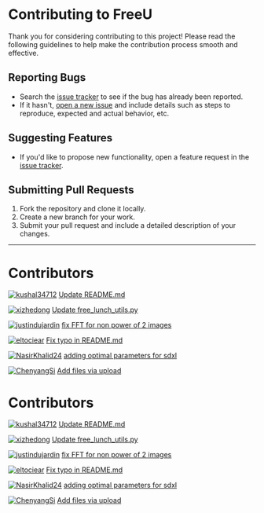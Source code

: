 # Contributing to FreeU

Thank you for considering contributing to this project! Please read the following guidelines to help make the contribution process smooth and effective.

## Reporting Bugs

- Search the [issue tracker](https://github.com/FreeU/issues) to see if the bug has already been reported.
- If it hasn't, [open a new issue](https://github.com/your-repo/issues/new) and include details such as steps to reproduce, expected and actual behavior, etc.

## Suggesting Features

- If you'd like to propose new functionality, open a feature request in the [issue tracker](https://github.com/your-repo/issues).

## Submitting Pull Requests

1. Fork the repository and clone it locally.
2. Create a new branch for your work.
3. Submit your pull request and include a detailed description of your changes.

---


# Contributors

[![kushal34712](https://img.shields.io/badge/kushal34712-blue?style=flat-square)](https://github.com/kushal34712) [Update README.md](https://github.com/ChenyangSi/FreeU/pull/36)

[![xizhedong](https://img.shields.io/badge/xizhedong-blue?style=flat-square)](https://github.com/xizhedong) [Update free_lunch_utils.py](https://github.com/ChenyangSi/FreeU/pull/33)

[![justindujardin](https://img.shields.io/badge/justindujardin-blue?style=flat-square)](https://github.com/justindujardin) [fix FFT for non power of 2 images](https://github.com/ChenyangSi/FreeU/pull/11)

[![eltociear](https://img.shields.io/badge/eltociear-blue?style=flat-square)](https://github.com/eltociear) [Fix typo in README.md](https://github.com/ChenyangSi/FreeU/pull/10)

[![NasirKhalid24](https://img.shields.io/badge/NasirKhalid24-blue?style=flat-square)](https://github.com/NasirKhalid24) [adding optimal parameters for sdxl](https://github.com/ChenyangSi/FreeU/pull/8)

[![ChenyangSi](https://img.shields.io/badge/ChenyangSi-blue?style=flat-square)](https://github.com/ChenyangSi) [Add files via upload](https://github.com/ChenyangSi/FreeU/pull/1)

# Contributors

[![kushal34712](https://img.shields.io/badge/kushal34712-blue?style=flat-square)](https://github.com/kushal34712) [Update README.md](https://github.com/ChenyangSi/FreeU/pull/36)

[![xizhedong](https://img.shields.io/badge/xizhedong-blue?style=flat-square)](https://github.com/xizhedong) [Update free_lunch_utils.py](https://github.com/ChenyangSi/FreeU/pull/33)

[![justindujardin](https://img.shields.io/badge/justindujardin-blue?style=flat-square)](https://github.com/justindujardin) [fix FFT for non power of 2 images](https://github.com/ChenyangSi/FreeU/pull/11)

[![eltociear](https://img.shields.io/badge/eltociear-blue?style=flat-square)](https://github.com/eltociear) [Fix typo in README.md](https://github.com/ChenyangSi/FreeU/pull/10)

[![NasirKhalid24](https://img.shields.io/badge/NasirKhalid24-blue?style=flat-square)](https://github.com/NasirKhalid24) [adding optimal parameters for sdxl](https://github.com/ChenyangSi/FreeU/pull/8)

[![ChenyangSi](https://img.shields.io/badge/ChenyangSi-blue?style=flat-square)](https://github.com/ChenyangSi) [Add files via upload](https://github.com/ChenyangSi/FreeU/pull/1)


